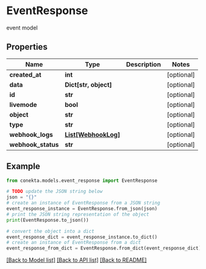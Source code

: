 # EventResponse

event model

## Properties

Name | Type | Description | Notes
------------ | ------------- | ------------- | -------------
**created_at** | **int** |  | [optional] 
**data** | **Dict[str, object]** |  | [optional] 
**id** | **str** |  | [optional] 
**livemode** | **bool** |  | [optional] 
**object** | **str** |  | [optional] 
**type** | **str** |  | [optional] 
**webhook_logs** | [**List[WebhookLog]**](WebhookLog.md) |  | [optional] 
**webhook_status** | **str** |  | [optional] 

## Example

```python
from conekta.models.event_response import EventResponse

# TODO update the JSON string below
json = "{}"
# create an instance of EventResponse from a JSON string
event_response_instance = EventResponse.from_json(json)
# print the JSON string representation of the object
print(EventResponse.to_json())

# convert the object into a dict
event_response_dict = event_response_instance.to_dict()
# create an instance of EventResponse from a dict
event_response_from_dict = EventResponse.from_dict(event_response_dict)
```
[[Back to Model list]](../README.md#documentation-for-models) [[Back to API list]](../README.md#documentation-for-api-endpoints) [[Back to README]](../README.md)


